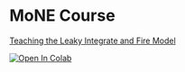 # MoNE Course
[Teaching the Leaky Integrate and Fire Model](https://colab.research.google.com/github/neuromorphicsystems/MoNE_LIF_Model/blob/main/_Brian2DiffEquations_used.ipynb)

[![Open In Colab](https://colab.research.google.com/assets/colab-badge.svg)](https://colab.research.google.com/github/neuromorphicsystems/MoNE_LIF_Model/blob/main/_Brian2DiffEquations_used.ipynb)

